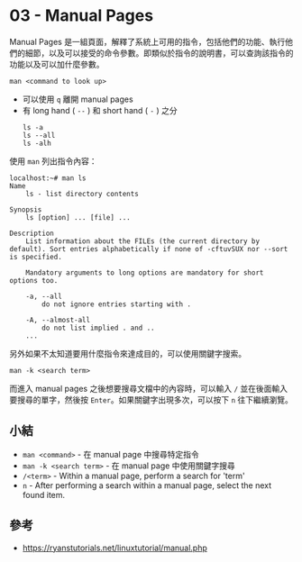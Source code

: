 # 03 - Manual Pages
Manual Pages 是一組頁面，解釋了系統上可用的指令，包括他們的功能、執行他們的細節，以及可以接受的命令參數。即類似於指令的說明書，可以查詢該指令的功能以及可以加什麼參數。

```
man <command to look up>
```

* 可以使用 `q` 離開 manual pages
* 有 long hand ( `--` ) 和 short hand ( `-` ) 之分
  ```
  ls -a
  ls --all
  ls -alh
  ```

使用 `man` 列出指令內容：
```
localhost:~# man ls
Name
    ls - list directory contents
 
Synopsis
    ls [option] ... [file] ...
 
Description
    List information about the FILEs (the current directory by default). Sort entries alphabetically if none of -cftuvSUX nor --sort is specified.
 
    Mandatory arguments to long options are mandatory for short options too.
 
    -a, --all
        do not ignore entries starting with .
 
    -A, --almost-all
        do not list implied . and ..
    ...
```

另外如果不太知道要用什麼指令來達成目的，可以使用關鍵字搜索。
```
man -k <search term>
```

而進入 manual pages 之後想要搜尋文檔中的內容時，可以輸入 `/` 並在後面輸入要搜尋的單字，然後按 `Enter`。如果關鍵字出現多次，可以按下 `n` 往下繼續瀏覽。

## 小結
* `man <command>` - 在 manual page 中搜尋特定指令
* `man -k <search term>` - 在 manual page 中使用關鍵字搜尋
* `/<term>` - Within a manual page, perform a search for 'term'
* `n` - After performing a search within a manual page, select the next found item.

## 參考
* https://ryanstutorials.net/linuxtutorial/manual.php

